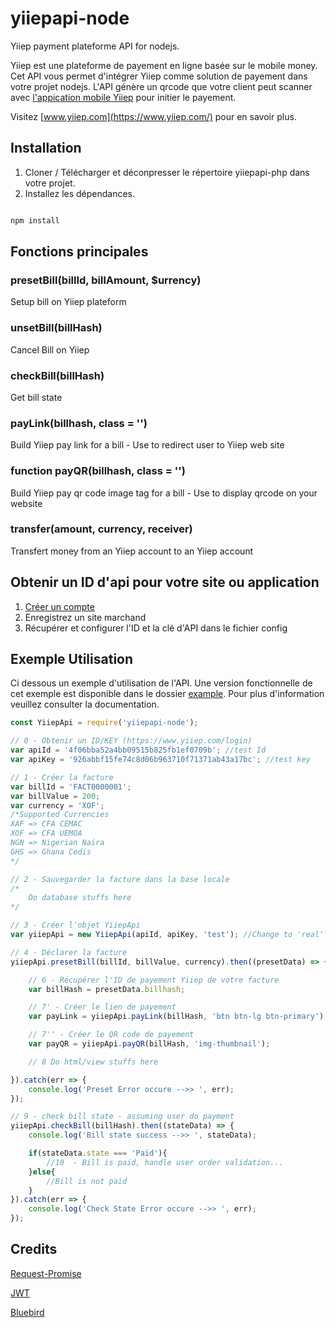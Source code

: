 # yiiepapi-node
Yiiep payment plateforme API for nodejs.

Yiiep est une plateforme de payement en ligne basée sur le mobile money. Cet API vous permet d'intégrer Yiiep  comme solution de payement dans votre projet nodejs. L'API génère un qrcode que votre client peut scanner avec [l'appication mobile Yiiep](https://play.google.com/store/apps/details?id=com.numerumservices.yiiep) pour initier le payement.

Visitez [www.yiiep.com](https://www.yiiep.com/) pour en savoir plus.

## Installation
1. Cloner / Télécharger et déconpresser le répertoire yiiepapi-php dans votre projet.
2. Installez les dépendances.

```bash

npm install

```

## Fonctions principales

### presetBill(billId, billAmount, $urrency)
Setup bill on Yiiep plateform


### unsetBill(billHash)
Cancel Bill on Yiiep


### checkBill(billHash)
Get bill state


### payLink(billhash, class = '')
Build Yiiep pay link for a bill - Use to redirect user to Yiiep web site


### function payQR(billhash, class = '')
Build Yiiep pay qr code image tag for a bill - Use to display qrcode on your website


### transfer(amount, currency, receiver)
Transfert money from an Yiiep account to an Yiiep account


## Obtenir un ID d'api pour votre site ou application
1. [Créer un compte](https://www.yiiep.com/login)
2. Enregistrez un site marchand
3. Récupérer et configurer l'ID et la clé d'API dans le fichier config


## Exemple Utilisation
Ci dessous un exemple d'utilisation de l'API. Une version fonctionnelle de cet exemple est disponible dans le dossier  [example](../../example).  Pour plus d'information veuillez consulter la documentation.

```javascript
const YiiepApi = require('yiiepapi-node');

// 0 - Obtenir un ID/KEY (https://www.yiiep.com/login) 
var apiId = '4f06bba52a4bb09515b825fb1ef0709b'; //test Id
var apiKey = '926abbf15fe74c8d06b963710f71371ab43a17bc'; //test key

// 1 - Créer la facture
var billId = 'FACT0000001';
var billValue = 200;
var currency = 'XOF';
/*Supported Currencies
XAF	=> CFA CEMAC
XOF	=> CFA UEMOA
NGN	=> Nigerian Naira
GHS	=> Ghana Cedis
*/

// 2 - Sauvegarder la facture dans la base locale
/* 
	Do database stuffs here
*/

// 3 - Créer l'objet YiiepApi
var yiiepApi = new YiiepApi(apiId, apiKey, 'test'); //Change to 'real' for production

// 4 - Déclarer la facture
yiiepApi.presetBill(billId, billValue, currency).then((presetData) => {

    // 6 - Récupérer l'ID de payement Yiiep de votre facture
    var billHash = presetData.billhash;

    // 7' - Créer le lien de payement 
    var payLink = yiiepApi.payLink(billHash, 'btn btn-lg btn-primary');

    // 7'' - Créer le QR code de payement
	var payQR = yiiepApi.payQR(billHash, 'img-thumbnail');

    // 8 Do html/view stuffs here

}).catch(err => {
    console.log('Preset Error occure -->> ', err);
});

// 9 - check bill state - assuming user do payment
yiiepApi.checkBill(billHash).then((stateData) => {
    console.log('Bill state success -->> ', stateData);

    if(stateData.state === 'Paid'){
        //10  - Bill is paid, handle user order validation...
    }else{
        //Bill is not paid
    }
}).catch(err => {
    console.log('Check State Error occure -->> ', err);
});

```

## Credits
[Request-Promise](https://github.com/request/request-promise#readme/)

[JWT](https://jwt.io/)

[Bluebird](http://bluebirdjs.com/docs/getting-started.html)
